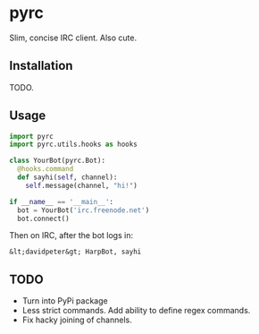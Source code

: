 # pyrc

Slim, concise IRC client. Also cute.

## Installation

TODO.

## Usage

```python
import pyrc
import pyrc.utils.hooks as hooks

class YourBot(pyrc.Bot):
  @hooks.command
  def sayhi(self, channel):
    self.message(channel, "hi!")

if __name__ == '__main__':
  bot = YourBot('irc.freenode.net')
  bot.connect()
```

Then on IRC, after the bot logs in:

```
&lt;davidpeter&gt; HarpBot, sayhi
```

## TODO

* Turn into PyPi package
* Less strict commands. Add ability to define regex commands.
* Fix hacky joining of channels.
